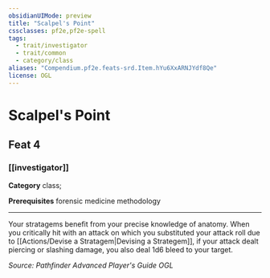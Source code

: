 ```yaml
---
obsidianUIMode: preview
title: "Scalpel's Point"
cssclasses: pf2e,pf2e-spell
tags:
  - trait/investigator
  - trait/common
  - category/class
aliases: "Compendium.pf2e.feats-srd.Item.hYu6XxARNJYdf8Qe"
license: OGL
---
```

# Scalpel's Point
## Feat 4
### [[investigator]]

**Category** class; 



**Prerequisites** forensic medicine methodology
* * *
Your stratagems benefit from your precise knowledge of anatomy. When you critically hit with an attack on which you substituted your attack roll due to [[Actions/Devise a Stratagem|Devising a Strategem]], if your attack dealt piercing or slashing damage, you also deal 1d6 bleed to your target.

*Source: Pathfinder Advanced Player's Guide*
*OGL*